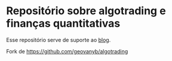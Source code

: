 # Repositório sobre algotrading e finanças quantitativas

Esse repositório serve de suporte ao [blog](https://geovanyb.github.io/algotrading/).

Fork de https://github.com/geovanyb/algotrading
